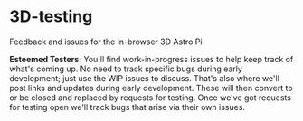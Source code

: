 # 3D-testing
Feedback and issues for the in-browser 3D Astro Pi

**Esteemed Testers:** You'll find work-in-progress issues to help keep track of what's coming up.  No need to track specific bugs during early development; just use the WIP issues to discuss.  That's also where we'll post links and updates during early development.  These will then convert to or be closed and replaced by requests for testing. Once we've got requests for testing open we'll track bugs that arise via their own issues.
